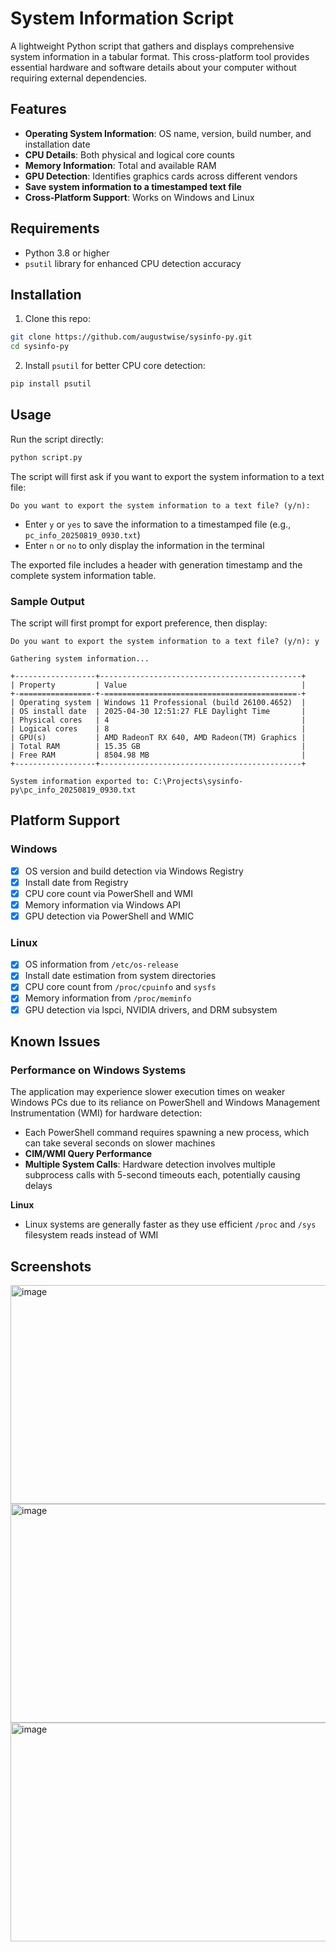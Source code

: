 # System Information Script

A lightweight Python script that gathers and displays comprehensive system information in a tabular format. This cross-platform tool provides essential hardware and software details about your computer without requiring external dependencies.

## Features

- **Operating System Information**: OS name, version, build number, and installation date
- **CPU Details**: Both physical and logical core counts
- **Memory Information**: Total and available RAM
- **GPU Detection**: Identifies graphics cards across different vendors
- **Save system information to a timestamped text file**
- **Cross-Platform Support**: Works on Windows and Linux

## Requirements

- Python 3.8 or higher
- `psutil` library for enhanced CPU detection accuracy

## Installation

1. Clone this repo:

```bash
git clone https://github.com/augustwise/sysinfo-py.git
cd sysinfo-py
```

2. Install `psutil` for better CPU core detection:

```bash
pip install psutil
```

## Usage

Run the script directly:

```bash
python script.py
```

The script will first ask if you want to export the system information to a text file:

```
Do you want to export the system information to a text file? (y/n):
```

- Enter `y` or `yes` to save the information to a timestamped file (e.g., `pc_info_20250819_0930.txt`)
- Enter `n` or `no` to only display the information in the terminal

The exported file includes a header with generation timestamp and the complete system information table.

### Sample Output

The script will first prompt for export preference, then display:

```
Do you want to export the system information to a text file? (y/n): y

Gathering system information...

+------------------+---------------------------------------------+
| Property         | Value                                       |
+-================-+-===========================================-+
| Operating system | Windows 11 Professional (build 26100.4652)  |
| OS install date  | 2025-04-30 12:51:27 FLE Daylight Time       |
| Physical cores   | 4                                           |
| Logical cores    | 8                                           |
| GPU(s)           | AMD RadeonT RX 640, AMD Radeon(TM) Graphics |
| Total RAM        | 15.35 GB                                    |
| Free RAM         | 8504.98 MB                                  |
+------------------+---------------------------------------------+

System information exported to: C:\Projects\sysinfo-py\pc_info_20250819_0930.txt
```

## Platform Support

### Windows

- [x] OS version and build detection via Windows Registry
- [x] Install date from Registry
- [x] CPU core count via PowerShell and WMI
- [x] Memory information via Windows API
- [x] GPU detection via PowerShell and WMIC

### Linux

- [x] OS information from `/etc/os-release`
- [x] Install date estimation from system directories
- [x] CPU core count from `/proc/cpuinfo` and `sysfs`
- [x] Memory information from `/proc/meminfo`
- [x] GPU detection via lspci, NVIDIA drivers, and DRM subsystem

## Known Issues

### Performance on Windows Systems

The application may experience slower execution times on weaker Windows PCs due to its reliance on PowerShell and Windows Management Instrumentation (WMI) for hardware detection:

- Each PowerShell command requires spawning a new process, which can take several seconds on slower machines
- **CIM/WMI Query Performance**
- **Multiple System Calls**: Hardware detection involves multiple subprocess calls with 5-second timeouts each, potentially causing delays

**Linux**

- Linux systems are generally faster as they use efficient `/proc` and `/sys` filesystem reads instead of WMI

## Screenshots

<img width="600" height="350" alt="image" src="https://github.com/user-attachments/assets/195552d2-901d-4dd5-8221-1f04be0e378d" />

<img width="600" height="350" alt="image" src="https://github.com/user-attachments/assets/3b725d9b-aec8-48d2-87bf-7c4a6db221e1" />

<img width="600" height="350" alt="image" src="https://github.com/user-attachments/assets/23ab0ff8-2ae9-4cdd-8f77-a4562dc109ba" />
